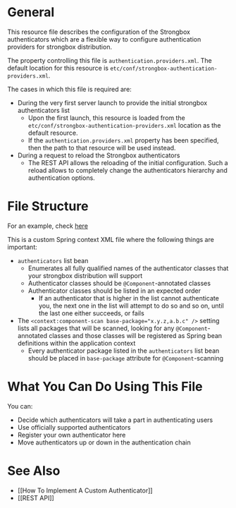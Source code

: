 # General

This resource file describes the configuration of the Strongbox authenticators which are a flexible way to configure authentication providers for strongbox distribution.

The property controlling this file is `authentication.providers.xml`. The default location for this resource is `etc/conf/strongbox-authentication-providers.xml`.

The cases in which this file is required are:
* During the very first server launch to provide the initial strongbox authenticators list
  * Upon the first launch, this resource is loaded from the `etc/conf/strongbox-authentication-providers.xml` location as the default resource.
  * If the `authentication.providers.xml` property has been specified, then the path to that resource will be used instead.
* During a request to reload the Strongbox authenticators
  * The REST API allows the reloading of the initial configuration. Such a reload allows to completely change the authenticators hierarchy and authentication options.

# File Structure

For an example, check [here](https://github.com/strongbox/strongbox/blob/master/strongbox-user-management/src/main/resources/etc/conf/strongbox-authentication-providers.xml)

This is a custom Spring context XML file where the following things are important:

* `authenticators` list bean
  * Enumerates all fully qualified names of the authenticator classes that your strongbox distribution will support
  * Authenticator classes should be `@Component`-annotated classes
  * Authenticator classes should be listed in an expected order
    * If an authenticator that is higher in the list cannot authenticate you, the next one in the list will attempt to do so and so on, until the last one either succeeds, or fails
* The `<context:component-scan base-package="x.y.z,a.b.c" />` setting lists all packages that will be scanned, looking for any `@Component`-annotated classes and those classes will be registered as Spring bean definitions within the application context
  * Every authenticator package listed in the `authenticators` list bean should be placed in `base-package` attribute for `@Component`-scanning

# What You Can Do Using This File

You can:
* Decide which authenticators will take a part in authenticating users
* Use officially supported authenticators 
* Register your own authenticator here
* Move authenticators up or down in the authentication chain

# See Also

* [[How To Implement A Custom Authenticator]]
* [[REST API]]
